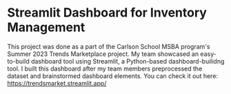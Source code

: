 # Streamlit Dashboard for Inventory Management

This project was done as a part of the Carlson School MSBA program's Summer 2023 Trends Marketplace project.
My team showcased an easy-to-build dashboard tool using Streamlit, a Python-based dashboard-builidng tool.
I built this dashboard after my team members preprocessed the dataset and brainstormed dashboard elements.
You can check it out here: https://trendsmarket.streamlit.app/
